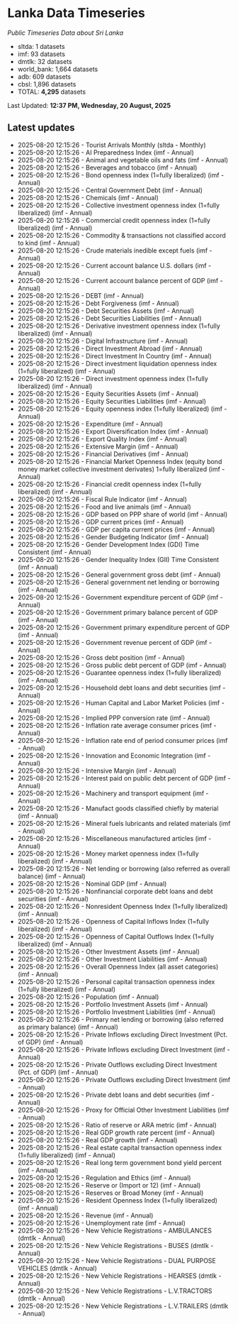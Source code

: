 # Lanka Data Timeseries
*Public Timeseries Data about Sri Lanka*

* sltda: 1 datasets
* imf: 93 datasets
* dmtlk: 32 datasets
* world_bank: 1,664 datasets
* adb: 609 datasets
* cbsl: 1,896 datasets
* TOTAL: **4,295** datasets

Last Updated: **12:37 PM, Wednesday, 20 August, 2025**

## Latest updates

* 2025-08-20 12:15:26 - Tourist Arrivals Monthly (sltda - Monthly)
* 2025-08-20 12:15:26 - AI Preparedness Index (imf - Annual)
* 2025-08-20 12:15:26 - Animal and vegetable oils and fats (imf - Annual)
* 2025-08-20 12:15:26 - Beverages and tobacco (imf - Annual)
* 2025-08-20 12:15:26 - Bond openness index (1=fully liberalized) (imf - Annual)
* 2025-08-20 12:15:26 - Central Government Debt (imf - Annual)
* 2025-08-20 12:15:26 - Chemicals (imf - Annual)
* 2025-08-20 12:15:26 - Collective investment openness index (1=fully liberalized) (imf - Annual)
* 2025-08-20 12:15:26 - Commercial credit openness index (1=fully liberalized) (imf - Annual)
* 2025-08-20 12:15:26 - Commodity & transactions not classified accord to kind (imf - Annual)
* 2025-08-20 12:15:26 - Crude materials inedible except fuels (imf - Annual)
* 2025-08-20 12:15:26 - Current account balance U.S. dollars (imf - Annual)
* 2025-08-20 12:15:26 - Current account balance percent of GDP (imf - Annual)
* 2025-08-20 12:15:26 - DEBT (imf - Annual)
* 2025-08-20 12:15:26 - Debt Forgiveness (imf - Annual)
* 2025-08-20 12:15:26 - Debt Securities Assets (imf - Annual)
* 2025-08-20 12:15:26 - Debt Securities Liabilities (imf - Annual)
* 2025-08-20 12:15:26 - Derivative investment openness index (1=fully liberalized) (imf - Annual)
* 2025-08-20 12:15:26 - Digital Infrastructure (imf - Annual)
* 2025-08-20 12:15:26 - Direct Investment Abroad (imf - Annual)
* 2025-08-20 12:15:26 - Direct Investment In Country (imf - Annual)
* 2025-08-20 12:15:26 - Direct investment liquidation openness index (1=fully liberalized) (imf - Annual)
* 2025-08-20 12:15:26 - Direct investment openness index (1=fully liberalized) (imf - Annual)
* 2025-08-20 12:15:26 - Equity Securities Assets (imf - Annual)
* 2025-08-20 12:15:26 - Equity Securities Liabilities (imf - Annual)
* 2025-08-20 12:15:26 - Equity openness index (1=fully liberalized) (imf - Annual)
* 2025-08-20 12:15:26 - Expenditure (imf - Annual)
* 2025-08-20 12:15:26 - Export Diversification Index (imf - Annual)
* 2025-08-20 12:15:26 - Export Quality Index (imf - Annual)
* 2025-08-20 12:15:26 - Extensive Margin (imf - Annual)
* 2025-08-20 12:15:26 - Financial Derivatives (imf - Annual)
* 2025-08-20 12:15:26 - Financial Market Openness Index (equity bond money market collective investment derivates) 1=fully liberalized (imf - Annual)
* 2025-08-20 12:15:26 - Financial credit openness index (1=fully liberalized) (imf - Annual)
* 2025-08-20 12:15:26 - Fiscal Rule Indicator (imf - Annual)
* 2025-08-20 12:15:26 - Food and live animals (imf - Annual)
* 2025-08-20 12:15:26 - GDP based on PPP share of world (imf - Annual)
* 2025-08-20 12:15:26 - GDP current prices (imf - Annual)
* 2025-08-20 12:15:26 - GDP per capita current prices (imf - Annual)
* 2025-08-20 12:15:26 - Gender Budgeting Indicator (imf - Annual)
* 2025-08-20 12:15:26 - Gender Development Index (GDI) Time Consistent (imf - Annual)
* 2025-08-20 12:15:26 - Gender Inequality Index (GII) Time Consistent (imf - Annual)
* 2025-08-20 12:15:26 - General government gross debt (imf - Annual)
* 2025-08-20 12:15:26 - General government net lending or borrowing (imf - Annual)
* 2025-08-20 12:15:26 - Government expenditure percent of GDP (imf - Annual)
* 2025-08-20 12:15:26 - Government primary balance percent of GDP (imf - Annual)
* 2025-08-20 12:15:26 - Government primary expenditure percent of GDP (imf - Annual)
* 2025-08-20 12:15:26 - Government revenue percent of GDP (imf - Annual)
* 2025-08-20 12:15:26 - Gross debt position (imf - Annual)
* 2025-08-20 12:15:26 - Gross public debt percent of GDP (imf - Annual)
* 2025-08-20 12:15:26 - Guarantee openness index (1=fully liberalized) (imf - Annual)
* 2025-08-20 12:15:26 - Household debt loans and debt securities (imf - Annual)
* 2025-08-20 12:15:26 - Human Capital and Labor Market Policies (imf - Annual)
* 2025-08-20 12:15:26 - Implied PPP conversion rate (imf - Annual)
* 2025-08-20 12:15:26 - Inflation rate average consumer prices (imf - Annual)
* 2025-08-20 12:15:26 - Inflation rate end of period consumer prices (imf - Annual)
* 2025-08-20 12:15:26 - Innovation and Economic Integration (imf - Annual)
* 2025-08-20 12:15:26 - Intensive Margin (imf - Annual)
* 2025-08-20 12:15:26 - Interest paid on public debt percent of GDP (imf - Annual)
* 2025-08-20 12:15:26 - Machinery and transport equipment (imf - Annual)
* 2025-08-20 12:15:26 - Manufact goods classified chiefly by material (imf - Annual)
* 2025-08-20 12:15:26 - Mineral fuels lubricants and related materials (imf - Annual)
* 2025-08-20 12:15:26 - Miscellaneous manufactured articles (imf - Annual)
* 2025-08-20 12:15:26 - Money market openness index (1=fully liberalized) (imf - Annual)
* 2025-08-20 12:15:26 - Net lending or borrowing (also referred as overall balance) (imf - Annual)
* 2025-08-20 12:15:26 - Nominal GDP (imf - Annual)
* 2025-08-20 12:15:26 - Nonfinancial corporate debt loans and debt securities (imf - Annual)
* 2025-08-20 12:15:26 - Nonresident Openness Index (1=fully liberalized) (imf - Annual)
* 2025-08-20 12:15:26 - Openness of Capital Inflows Index (1=fully liberalized) (imf - Annual)
* 2025-08-20 12:15:26 - Openness of Capital Outflows Index (1=fully liberalized) (imf - Annual)
* 2025-08-20 12:15:26 - Other Investment Assets (imf - Annual)
* 2025-08-20 12:15:26 - Other Investment Liabilities (imf - Annual)
* 2025-08-20 12:15:26 - Overall Openness Index (all asset categories) (imf - Annual)
* 2025-08-20 12:15:26 - Personal capital transaction openness index (1=fully liberalized) (imf - Annual)
* 2025-08-20 12:15:26 - Population (imf - Annual)
* 2025-08-20 12:15:26 - Portfolio Investment Assets (imf - Annual)
* 2025-08-20 12:15:26 - Portfolio Investment Liabilities (imf - Annual)
* 2025-08-20 12:15:26 - Primary net lending or borrowing (also referred as primary balance) (imf - Annual)
* 2025-08-20 12:15:26 - Private Inflows excluding Direct Investment (Pct. of GDP) (imf - Annual)
* 2025-08-20 12:15:26 - Private Inflows excluding Direct Investment (imf - Annual)
* 2025-08-20 12:15:26 - Private Outflows excluding Direct Investment (Pct. of GDP) (imf - Annual)
* 2025-08-20 12:15:26 - Private Outflows excluding Direct Investment (imf - Annual)
* 2025-08-20 12:15:26 - Private debt loans and debt securities (imf - Annual)
* 2025-08-20 12:15:26 - Proxy for Official Other Investment Liabilities (imf - Annual)
* 2025-08-20 12:15:26 - Ratio of reserve or ARA metric (imf - Annual)
* 2025-08-20 12:15:26 - Real GDP growth rate percent (imf - Annual)
* 2025-08-20 12:15:26 - Real GDP growth (imf - Annual)
* 2025-08-20 12:15:26 - Real estate capital transaction openness index (1=fully liberalized) (imf - Annual)
* 2025-08-20 12:15:26 - Real long term government bond yield percent (imf - Annual)
* 2025-08-20 12:15:26 - Regulation and Ethics (imf - Annual)
* 2025-08-20 12:15:26 - Reserve or (Import or 12) (imf - Annual)
* 2025-08-20 12:15:26 - Reserves or Broad Money (imf - Annual)
* 2025-08-20 12:15:26 - Resident Openness Index (1=fully liberalized) (imf - Annual)
* 2025-08-20 12:15:26 - Revenue (imf - Annual)
* 2025-08-20 12:15:26 - Unemployment rate (imf - Annual)
* 2025-08-20 12:15:26 - New Vehicle Registrations - AMBULANCES (dmtlk - Annual)
* 2025-08-20 12:15:26 - New Vehicle Registrations - BUSES (dmtlk - Annual)
* 2025-08-20 12:15:26 - New Vehicle Registrations - DUAL PURPOSE VEHICLES (dmtlk - Annual)
* 2025-08-20 12:15:26 - New Vehicle Registrations - HEARSES (dmtlk - Annual)
* 2025-08-20 12:15:26 - New Vehicle Registrations - L.V.TRACTORS (dmtlk - Annual)
* 2025-08-20 12:15:26 - New Vehicle Registrations - L.V.TRAILERS (dmtlk - Annual)